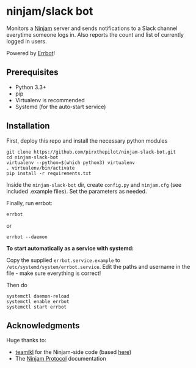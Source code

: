 # ninjam/slack bot

Monitors a [Ninjam](http://www.cockos.com/ninjam/) server and sends notifications to a Slack channel everytime someone logs in. Also reports the count and list of currently logged in users.

Powered by [Errbot](http://errbot.io)!


## Prerequisites

* Python 3.3+
* pip
* Virtualenv is recommended
* Systemd (for the auto-start service)


## Installation

First, deploy this repo and install the necessary python modules

```
git clone https://github.com/pirxthepilot/ninjam-slack-bot.git
cd ninjam-slack-bot
virtualenv --python=$(which python3) virtualenv
. virtualenv/bin/activate
pip install -r requirements.txt
```

Inside the `ninjam-slack-bot` dir, create `config.py` and `ninjam.cfg` (see included .example files). Set the parameters as needed.

Finally, run errbot:

```
errbot
```

or

```
errbot --daemon
```

**To start automatically as a service with systemd:**

Copy the supplied `errbot.service.example` to `/etc/systemd/system/errbot.service`. Edit the paths and username in the file - make sure everything is correct!

Then do

```
systemctl daemon-reload
systemctl enable errbot
systemctl start errbot
```


## Acknowledgments

Huge thanks to:

* [teamikl](https://github.com/teamikl) for the Ninjam-side code (based [here](https://github.com/teamikl/ninjam-chat/blob/master/src/ninjam-bot/bot.py))
* The [Ninjam Protocol](https://github.com/wahjam/wahjam/wiki/Ninjam-Protocol) documentation

